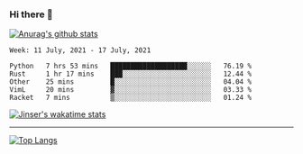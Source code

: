 ### Hi there 👋

[![Anurag's github stats](https://github-readme-stats.vercel.app/api?username=jinserrr&show_icons=true)](https://github.com/anuraghazra/github-readme-stats)


<!--START_SECTION:waka-->
```text
Week: 11 July, 2021 - 17 July, 2021

Python   7 hrs 53 mins   ███████████████████░░░░░░   76.19 % 
Rust     1 hr 17 mins    ███░░░░░░░░░░░░░░░░░░░░░░   12.44 % 
Other    25 mins         █░░░░░░░░░░░░░░░░░░░░░░░░   04.04 % 
VimL     20 mins         ▓░░░░░░░░░░░░░░░░░░░░░░░░   03.33 % 
Racket   7 mins          ▒░░░░░░░░░░░░░░░░░░░░░░░░   01.24 % 
```
<!--END_SECTION:waka-->

[![Jinser's wakatime stats](https://github-readme-stats.vercel.app/api/wakatime?username=jinser)](https://github.com/anuraghazra/github-readme-stats)

***

[![Top Langs](https://github-readme-stats.vercel.app/api/top-langs/?username=jinserrr)](https://github.com/anuraghazra/github-readme-stats)
